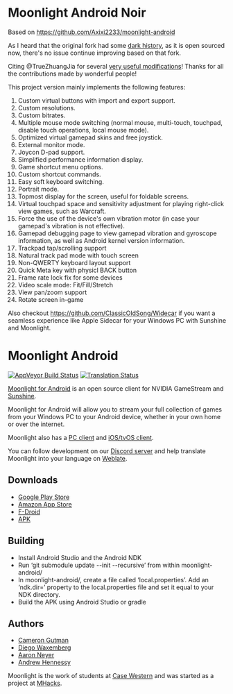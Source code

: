 # Moonlight Android Noir

Based on https://github.com/Axixi2233/moonlight-android

As I heard that the original fork had some [dark history](https://www.bilibili.com/read/cv35787801), as it is open sourced now, there's no issue continue improving based on that fork.

Citing @TrueZhuangJia for several [very useful modifications](https://github.com/moonlight-stream/moonlight-android/issues/1348#issuecomment-2236344729)! Thanks for all the contributions made by wonderful people!

This project version mainly implements the following features:
1. Custom virtual buttons with import and export support.
2. Custom resolutions.
3. Custom bitrates.
4. Multiple mouse mode switching (normal mouse, multi-touch, touchpad, disable touch operations, local mouse mode).
5. Optimized virtual gamepad skins and free joystick.
6. External monitor mode.
7. Joycon D-pad support.
8. Simplified performance information display.
9. Game shortcut menu options.
10. Custom shortcut commands.
11. Easy soft keyboard switching.
12. Portrait mode.
13. Topmost display for the screen, useful for foldable screens.
14. Virtual touchpad space and sensitivity adjustment for playing right-click view games, such as Warcraft.
15. Force the use of the device's own vibration motor (in case your gamepad's vibration is not effective).
16. Gamepad debugging page to view gamepad vibration and gyroscope information, as well as Android kernel version information.
17. Trackpad tap/scrolling support
18. Natural track pad mode with touch screen
19. Non-QWERTY keyboard layout support
20. Quick Meta key with physicl BACK button
21. Frame rate lock fix for some devices
22. Video scale mode: Fit/Fill/Stretch
23. View pan/zoom support
24. Rotate screen in-game

Also checkout https://github.com/ClassicOldSong/Widecar if you want a seamless experience like Apple Sidecar for your Windows PC with Sunshine and Moonlight.

# Moonlight Android

[![AppVeyor Build Status](https://ci.appveyor.com/api/projects/status/232a8tadrrn8jv0k/branch/master?svg=true)](https://ci.appveyor.com/project/cgutman/moonlight-android/branch/master)
[![Translation Status](https://hosted.weblate.org/widgets/moonlight/-/moonlight-android/svg-badge.svg)](https://hosted.weblate.org/projects/moonlight/moonlight-android/)

[Moonlight for Android](https://moonlight-stream.org) is an open source client for NVIDIA GameStream and [Sunshine](https://github.com/LizardByte/Sunshine).

Moonlight for Android will allow you to stream your full collection of games from your Windows PC to your Android device,
whether in your own home or over the internet.

Moonlight also has a [PC client](https://github.com/moonlight-stream/moonlight-qt) and [iOS/tvOS client](https://github.com/moonlight-stream/moonlight-ios).

You can follow development on our [Discord server](https://moonlight-stream.org/discord) and help translate Moonlight into your language on [Weblate](https://hosted.weblate.org/projects/moonlight/moonlight-android/).

## Downloads
* [Google Play Store](https://play.google.com/store/apps/details?id=com.limelight)
* [Amazon App Store](https://www.amazon.com/gp/product/B00JK4MFN2)
* [F-Droid](https://f-droid.org/packages/com.limelight)
* [APK](https://github.com/moonlight-stream/moonlight-android/releases)

## Building
* Install Android Studio and the Android NDK
* Run ‘git submodule update --init --recursive’ from within moonlight-android/
* In moonlight-android/, create a file called ‘local.properties’. Add an ‘ndk.dir=’ property to the local.properties file and set it equal to your NDK directory.
* Build the APK using Android Studio or gradle

## Authors

* [Cameron Gutman](https://github.com/cgutman)  
* [Diego Waxemberg](https://github.com/dwaxemberg)  
* [Aaron Neyer](https://github.com/Aaronneyer)  
* [Andrew Hennessy](https://github.com/yetanothername)

Moonlight is the work of students at [Case Western](http://case.edu) and was
started as a project at [MHacks](http://mhacks.org).
